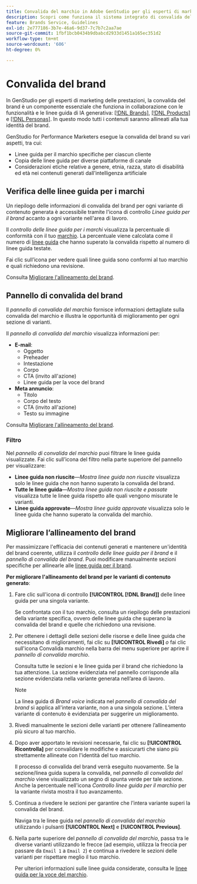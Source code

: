 ```yaml
---
title: Convalida del marchio in Adobe GenStudio per gli esperti di marketing delle prestazioni
description: Scopri come funziona il sistema integrato di convalida del brand in GenStudio per gli esperti di marketing delle prestazioni.
feature: Brands Service, Guidelines
exl-id: 2e777186-3b7e-46a6-9d37-7c7b7c2aa7ae
source-git-commit: 1fbf1bcb0434b9dbabcd2933d1451a165ec351d2
workflow-type: tm+mt
source-wordcount: '606'
ht-degree: 0%

---
```


# Convalida del brand

In GenStudio per gli esperti di marketing delle prestazioni, la convalida del brand è un componente essenziale che funziona in collaborazione con le funzionalità e le linee guida di IA generativa: [[!DNL Brands]](/help/user-guide/guidelines/brands.md), [[!DNL Products]](/help/user-guide/guidelines/products.md) e [[!DNL Personas]](/help/user-guide/guidelines/personas.md). In questo modo tutti i contenuti saranno allineati alla tua identità del brand.

GenStudio for Performance Marketers esegue la convalida del brand su vari aspetti, tra cui:

* Linee guida per il marchio specifiche per ciascun cliente
* Copia delle linee guida per diverse piattaforme di canale
* Considerazioni etiche relative a genere, etnia, razza, stato di disabilità ed età nei contenuti generati dall’intelligenza artificiale

## Verifica delle linee guida per i marchi

Un riepilogo delle informazioni di convalida del brand per ogni variante di contenuto generata è accessibile tramite l&#39;icona di controllo _Linee guida per il brand_ accanto a ogni variante nell&#39;area di lavoro.

Il _controllo delle linee guida per i marchi_ visualizza la percentuale di conformità con il tuo [marchio](brands.md). La percentuale viene calcolata come il numero di [linee guida](overview.md) che hanno superato la convalida rispetto al numero di linee guida testate.

Fai clic sull’icona per vedere quali linee guida sono conformi al tuo marchio e quali richiedono una revisione.

Consulta [Migliorare l&#39;allineamento del brand](#improve-brand-alignment).

## Pannello di convalida del brand

Il _pannello di convalida del marchio_ fornisce informazioni dettagliate sulla convalida del marchio e illustra le opportunità di miglioramento per ogni sezione di varianti.

Il _pannello di convalida del marchio_ visualizza informazioni per:

* **E-mail**:
   * Oggetto
   * Preheader
   * Intestazione
   * Corpo
   * CTA (invito all&#39;azione)
   * Linee guida per la voce del brand
* **Meta annuncio**:
   * Titolo
   * Corpo del testo
   * CTA (invito all&#39;azione)
   * Testo su immagine

Consulta [Migliorare l&#39;allineamento del brand](#improve-brand-alignment).

### Filtro

Nel _pannello di convalida del marchio_ puoi filtrare le linee guida visualizzate. Fai clic sull’icona del filtro nella parte superiore del pannello per visualizzare:

* **Linee guida non riuscite**—_Mostra linee guida non riuscite_ visualizza solo le linee guida che non hanno superato la convalida del brand.
* **Tutte le linee guida**—_Mostra linee guida non riuscite e passate_ visualizza tutte le linee guida rispetto alle quali vengono misurate le varianti.
* **Linee guida approvate**—_Mostra linee guida approvate_ visualizza solo le linee guida che hanno superato la convalida del marchio.

<!-- The _Brand validation panel_ has different areas of focus for each content channel:

* Email - brand voice and channel compliance
* Images - application photography restrictions and other considerations -->

## Migliorare l’allineamento del brand

Per massimizzare l&#39;efficacia dei contenuti generati e mantenere un&#39;identità del brand coerente, utilizza il _controllo delle linee guida per il brand_ e il _pannello di convalida del brand_. Puoi modificare manualmente sezioni specifiche per allinearle alle [linee guida per il brand](brands.md).

**Per migliorare l&#39;allineamento del brand per le varianti di contenuto generato**:

1. Fare clic sull&#39;icona di controllo **[!UICONTROL [!DNL Brand]]** delle linee guida per una singola variante.

   Se confrontata con il tuo marchio, consulta un riepilogo delle prestazioni della variante specifica, ovvero delle linee guida che superano la convalida del brand e quelle che richiedono una revisione.

1. Per ottenere i dettagli delle sezioni delle risorse e delle linee guida che necessitano di miglioramenti, fai clic su **[!UICONTROL Rivedi]** _o_ fai clic sull&#39;icona Convalida marchio nella barra dei menu superiore per aprire il _pannello di convalida marchio_.

   Consulta tutte le sezioni e le linee guida per il brand che richiedono la tua attenzione. La sezione evidenziata nel pannello corrisponde alla sezione evidenziata nella variante generata nell’area di lavoro.

   >[!NOTE]
   >
   > La linea guida di _Brand voice_ indicata nel _pannello di convalida del brand_ si applica all&#39;intera variante, non a una singola sezione. L’intera variante di contenuto è evidenziata per suggerire un miglioramento.

1. Rivedi manualmente le sezioni delle varianti per ottenere l’allineamento più sicuro al tuo marchio.

1. Dopo aver apportato le revisioni necessarie, fai clic su **[!UICONTROL Ricontrolla]** per convalidare le modifiche e assicurarti che siano più strettamente allineate con l&#39;identità del tuo marchio.

   Il processo di convalida del brand verrà eseguito nuovamente. Se la sezione/linea guida supera la convalida, nel _pannello di convalida del marchio_ viene visualizzato un segno di spunta verde per tale sezione. Anche la percentuale nell&#39;icona _Controllo linee guida per il marchio_ per la variante rivista mostra il tuo avanzamento.

1. Continua a rivedere le sezioni per garantire che l’intera variante superi la convalida del brand.

   Naviga tra le linee guida nel _pannello di convalida del marchio_ utilizzando i pulsanti **[!UICONTROL Next]** e **[!UICONTROL Previous]**.

1. Nella parte superiore del _pannello di convalida del marchio_, passa tra le diverse varianti utilizzando le frecce (ad esempio, utilizza la freccia per passare da `Email 1` a `Email 2`) e continua a rivedere le sezioni delle varianti per rispettare meglio il tuo marchio.

   Per ulteriori informazioni sulle linee guida considerate, consulta le [linee guida per la voce del marchio](/help/user-guide/guidelines/brands.md#brand-voice-guidelines).
